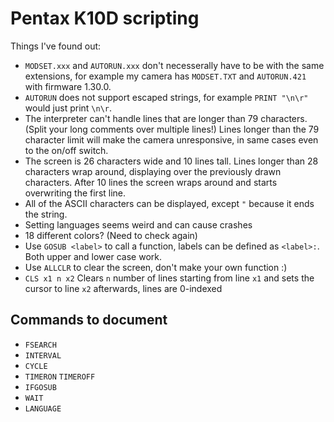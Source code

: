 # Pentax K10D scripting

Things I've found out:

* `MODSET.xxx` and `AUTORUN.xxx` don't necesserally have to be with the same extensions,
for example my camera has `MODSET.TXT` and `AUTORUN.421` with firmware 1.30.0.
* `AUTORUN` does not support escaped strings, for example `PRINT "\n\r"` would just print `\n\r`.
* The interpreter can't handle lines that are longer than 79 characters. (Split your long comments over multiple lines!) Lines longer than the 79 character limit will make the camera unresponsive, in same cases even to the on/off switch.
* The screen is 26 characters wide and 10 lines tall. Lines longer than 28 characters wrap around, displaying over the previously drawn characters. After 10 lines the screen wraps around and starts overwriting the first line.
* All of the ASCII characters can be displayed, except `"` because it ends the string.
* Setting languages seems weird and can cause crashes
* 18 different colors? (Need to check again)
* Use `GOSUB <label>` to call a function, labels can be defined as `<label>:`. Both upper and lower case work.
* Use `ALLCLR` to clear the screen, don't make your own function :)
* `CLS x1 n x2` Clears `n` number of lines starting from line `x1` and sets the cursor to line `x2` afterwards, lines are 0-indexed

## Commands to document
- `FSEARCH`
- `INTERVAL`
- `CYCLE`
- `TIMERON` `TIMEROFF`
- `IFGOSUB`
- `WAIT`
- `LANGUAGE` 
